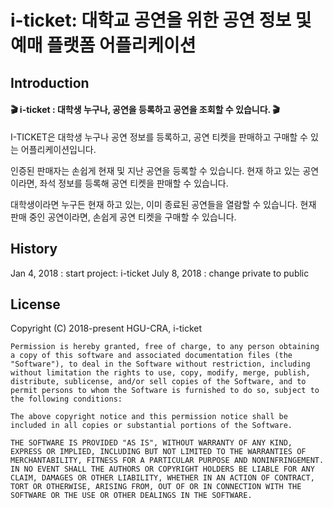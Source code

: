 # i-ticket: 대학교 공연을 위한 공연 정보 및 예매 플랫폼 어플리케이션
## Introduction
#### 🎬 i-ticket : 대학생 누구나, 공연을 등록하고 공연을 조회할 수 있습니다. 🎬


I-TICKET은 대학생 누구나 공연 정보를 등록하고, 공연 티켓을 판매하고 구매할 수 있는 어플리케이션입니다.

인증된 판매자는 손쉽게 현재 및 지난 공연을 등록할 수 있습니다.
현재 하고 있는 공연이라면, 좌석 정보를 등록해 공연 티켓을 판매할 수 있습니다.

대학생이라면 누구든 현재 하고 있는, 이미 종료된 공연들을 열람할 수 있습니다.
현재 판매 중인 공연이라면, 손쉽게 공연 티켓을 구매할 수 있습니다.

## History
Jan  4, 2018 : start project: i-ticket
July 8, 2018 : change private to public

## License
Copyright (C) 2018-present HGU-CRA, i-ticket

```
Permission is hereby granted, free of charge, to any person obtaining a copy of this software and associated documentation files (the "Software"), to deal in the Software without restriction, including without limitation the rights to use, copy, modify, merge, publish, distribute, sublicense, and/or sell copies of the Software, and to permit persons to whom the Software is furnished to do so, subject to the following conditions:

The above copyright notice and this permission notice shall be included in all copies or substantial portions of the Software.

THE SOFTWARE IS PROVIDED "AS IS", WITHOUT WARRANTY OF ANY KIND, EXPRESS OR IMPLIED, INCLUDING BUT NOT LIMITED TO THE WARRANTIES OF MERCHANTABILITY, FITNESS FOR A PARTICULAR PURPOSE AND NONINFRINGEMENT. IN NO EVENT SHALL THE AUTHORS OR COPYRIGHT HOLDERS BE LIABLE FOR ANY CLAIM, DAMAGES OR OTHER LIABILITY, WHETHER IN AN ACTION OF CONTRACT, TORT OR OTHERWISE, ARISING FROM, OUT OF OR IN CONNECTION WITH THE SOFTWARE OR THE USE OR OTHER DEALINGS IN THE SOFTWARE.
